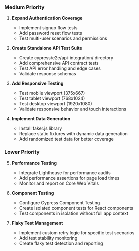 ### Medium Priority

1. **Expand Authentication Coverage**
   - Implement signup flow tests
   - Add password reset flow tests
   - Test multi-user scenarios and permissions

2. **Create Standalone API Test Suite**
   - Create cypress/e2e/api-integration/ directory
   - Add comprehensive API contract tests
   - Test API error handling and edge cases
   - Validate response schemas

3. **Add Responsive Testing**
   - Test mobile viewport (375x667)
   - Test tablet viewport (768x1024)
   - Test desktop viewport (1920x1080)
   - Validate responsive behavior and touch interactions

4. **Implement Data Generation**
   - Install faker.js library
   - Replace static fixtures with dynamic data generation
   - Add randomized test data for better coverage

### Lower Priority

5. **Performance Testing**
   - Integrate Lighthouse for performance audits
   - Add performance assertions for page load times
   - Monitor and report on Core Web Vitals

6. **Component Testing**
   - Configure Cypress Component Testing
   - Create isolated component tests for React components
   - Test components in isolation without full app context

7. **Flaky Test Management**
   - Implement custom retry logic for specific test scenarios
   - Add test stability monitoring
   - Create flaky test detection and reporting
